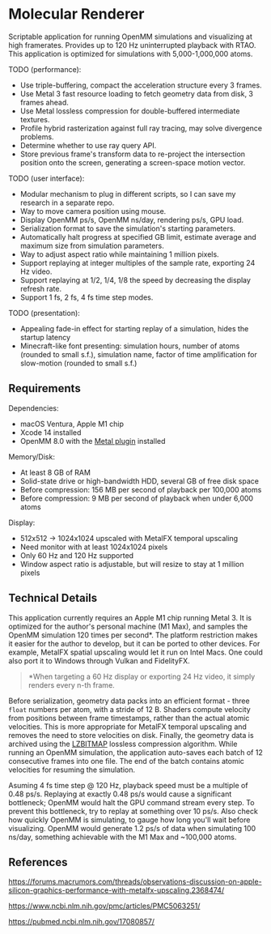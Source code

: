 # Molecular Renderer

Scriptable application for running OpenMM simulations and visualizing at high framerates. Provides up to 120 Hz uninterrupted playback with RTAO. This application is optimized for simulations with 5,000-1,000,000 atoms.

TODO (performance):
- Use triple-buffering, compact the acceleration structure every 3 frames.
- Use Metal 3 fast resource loading to fetch geometry data from disk, 3 frames ahead.
- Use Metal lossless compression for double-buffered intermediate textures.
- Profile hybrid rasterization against full ray tracing, may solve divergence problems.
- Determine whether to use ray query API.
- Store previous frame's transform data to re-project the intersection position onto the screen, generating a screen-space motion vector.

TODO (user interface):
- Modular mechanism to plug in different scripts, so I can save my research in a separate repo.
- Way to move camera position using mouse.
- Display OpenMM ps/s, OpenMM ns/day, rendering ps/s, GPU load.
- Serialization format to save the simulation's starting parameters.
- Automatically halt progress at specified GB limit, estimate average and maximum size from simulation parameters.
- Way to adjust aspect ratio while maintaining 1 million pixels.
- Support replaying at integer multiples of the sample rate, exporting 24 Hz video.
- Support replaying at 1/2, 1/4, 1/8 the speed by decreasing the display refresh rate.
- Support 1 fs, 2 fs, 4 fs time step modes.

TODO (presentation):
- Appealing fade-in effect for starting replay of a simulation, hides the startup latency
- Minecraft-like font presenting: simulation hours, number of atoms (rounded to small s.f.), simulation name, factor of time amplification for slow-motion (rounded to small s.f.)

## Requirements

Dependencies:
- macOS Ventura, Apple M1 chip
- Xcode 14 installed
- OpenMM 8.0 with the [Metal plugin](https://github.com/philipturner/openmm-metal) installed

Memory/Disk:
- At least 8 GB of RAM
- Solid-state drive or high-bandwidth HDD, several GB of free disk space
- Before compression: 156 MB per second of playback per 100,000 atoms
- Before compression: 9 MB per second of playback when under 6,000 atoms

Display:
- 512x512 -> 1024x1024 upscaled with MetalFX temporal upscaling
- Need monitor with at least 1024x1024 pixels
- Only 60 Hz and 120 Hz supported
- Window aspect ratio is adjustable, but will resize to stay at 1 million pixels

## Technical Details

This application currently requires an Apple M1 chip running Metal 3. It is optimized for the author's personal machine (M1 Max), and samples the OpenMM simulation 120 times per second\*. The platform restriction makes it easier for the author to develop, but it can be ported to other devices. For example, MetalFX spatial upscaling would let it run on Intel Macs. One could also port it to Windows through Vulkan and FidelityFX.

> \*When targeting a 60 Hz display or exporting 24 Hz video, it simply renders every n-th frame.

Before serialization, geometry data packs into an efficient format - three `float` numbers per atom, with a stride of 12 B. Shaders compute velocity from positions between frame timestamps, rather than the actual atomic velocities. This is more appropriate for MetalFX temporal upscaling and removes the need to store velocities on disk. Finally, the geometry data is archived using the [LZBITMAP](https://developer.apple.com/documentation/compression/compression_lzbitmap) lossless compression algorithm. While running an OpenMM simulation, the application auto-saves each batch of 12 consecutive frames into one file. The end of the batch contains atomic velocities for resuming the simulation.

Asuming 4 fs time step @ 120 Hz, playback speed must be a multiple of 0.48 ps/s. Replaying at exactly 0.48 ps/s would cause a significant bottleneck; OpenMM would halt the GPU command stream every step. To prevent this bottleneck, try to replay at something over 10 ps/s. Also check how quickly OpenMM is simulating, to gauge how long you'll wait before visualizing. OpenMM would generate 1.2 ps/s of data when simulating 100 ns/day, something achievable with the M1 Max and ~100,000 atoms.

## References

https://forums.macrumors.com/threads/observations-discussion-on-apple-silicon-graphics-performance-with-metalfx-upscaling.2368474/

https://www.ncbi.nlm.nih.gov/pmc/articles/PMC5063251/

https://pubmed.ncbi.nlm.nih.gov/17080857/
